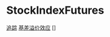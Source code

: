 # StockIndexFutures
[追踪](http://web.tinysoft.com.cn:8080/website/index.tsl?PageID=27433&amp;menup=7_0)
[基差溢价效应](https://mp.weixin.qq.com/s?__biz=MzA3ODIyNjMzNA==&mid=2650950863&idx=1&sn=de9a27a5f9aa896698018d55d2414bea&scene=1&srcid=0708FpxKIwwJ7FpG9zbKH9IA&from=singlemessage&isappinstalled=0&uin=Nzc0MzY3NDAw&key=77421cf58af4a653b6b07a505e27a2c562543974b70a711e2d920a285240982fe93c9dc2d41e9344df2154312f94db97&devicetype=iMac+MacBookPro12%2C1+OSX+OSX+10.11.4+build(15E65)&version=11020201&lang=zh_CN&pass_ticket=BFX5thZx%2B5DgXKDHF4aw7cnpVgzn8hW9iUCaTwzJ6sRQc%2BJL7Vd28k7KkT1zIcAh)
[]
